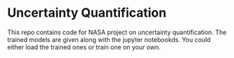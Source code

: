 # Uncertainty Quantification 
This repo contains code for NASA project on uncertainty quantification. The trained models are given along with the jupyter notebookds. You could either load the trained ones or train one on your own.
